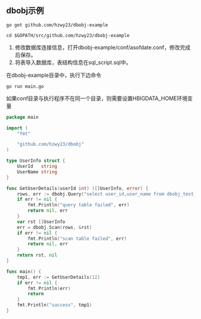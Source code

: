 ## dbobj示例

```shell
go get github.com/hzwy23/dbobj-example

cd $GOPATH/src/github.com/hzwy23/dbobj-example

```

1. 修改数据库连接信息，打开dbobj-example/conf/asofdate.conf，修改完成后保存。
2. 将表导入数据库，表结构信息在sql_script.sql中。

在dbobj-example目录中，执行下边命令

```shell
go run main.go
```

如果conf目录与执行程序不在同一个目录，则需要设置HBIGDATA_HOME环境变量


```go
package main

import (
	"fmt"

	"github.com/hzwy23/dbobj"
)

type UserInfo struct {
	UserId   string
	UserName string
}

func GetUserDetails(userId int) ([]UserInfo, error) {
	rows, err := dbobj.Query("select user_id,user_name from dbobj_test_table where age = ?", userId)
	if err != nil {
		fmt.Println("query table failed", err)
		return nil, err
	}
	var rst []UserInfo
	err = dbobj.Scan(rows, &rst)
	if err != nil {
		fmt.Println("scan table failed", err)
		return nil, err
	}
	return rst, nil
}

func main() {
	tmp1, err := GetUserDetails(12)
	if err != nil {
		fmt.Println(err)
		return
	}
	fmt.Println("success", tmp1)
}

```
